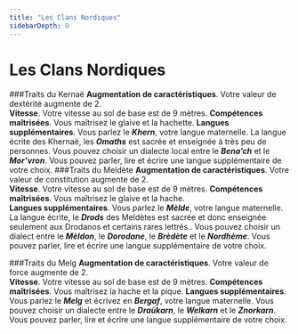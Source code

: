```yaml
---
title: "Les Clans Nordiques"
sidebarDepth: 0
---
```

# Les Clans Nordiques

###Traits du Kernaë
**Augmentation de caractéristiques**. Votre valeur de dextérité augmente de 2.	 
**Vitesse**. Votre vitesse au sol de base est de 9 mètres.
**Compétences maîtrisées**. Vous maîtrisez le glaive et la hachette.
**Langues supplémentaires**. Vous parlez le ***Khern***, votre langue maternelle. La langue écrite des Khernaë, les ***Omaths*** est sacrée et enseignée à très peu de personnes. Vous pouvez choisir un dialecte local entre le ***Bena’ch*** et le ***Mor’vron***. Vous pouvez parler, lire et écrire une langue supplémentaire de votre choix.
###Traits du Meldète
**Augmentation de caractéristiques**. Votre valeur de constitution  augmente de 2.	 
**Vitesse**. Votre vitesse au sol de base est de 9 mètres.
**Compétences maîtrisées**. Vous maîtrisez le glaive et la hache.	 
**Langues supplémentaires**. Vous parlez le ***Mèlde***, votre langue maternelle. La langue écrite, le ***Drods*** des Meldètes est sacrée et donc enseignée seulement aux Drodanos et certains rares lettrés.. Vous pouvez choisir un dialect entre le ***Mèldon***, le ***Dorodane***, le ***Brèdète*** et le ***Nordhème***. Vous pouvez parler, lire et écrire une langue supplémentaire de votre choix.

###Traits du Melg
**Augmentation de caractéristiques**. Votre valeur de force  augmente de 2.	 
**Vitesse**. Votre vitesse au sol de base est de 9 mètres.
**Compétences maîtrisées**. Vous maîtrisez la hache et la pique.
**Langues supplémentaires**. Vous parlez le ***Melg*** et écrivez en ***Bergaf***, votre langue maternelle.  Vous pouvez choisir un dialecte entre le ***Draükarn***, le ***Welkarn*** et le ***Znorkarn***. Vous pouvez parler, lire et écrire une langue supplémentaire de votre choix.
